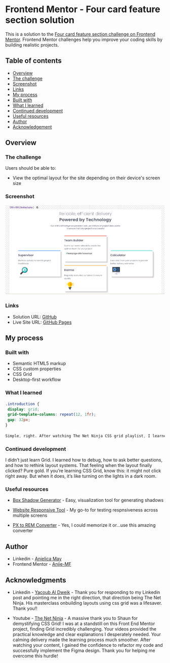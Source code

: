 # Frontend Mentor - Four card feature section solution
This is a solution to the [Four card feature section challenge on Frontend Mentor](https://www.frontendmentor.io/challenges/four-card-feature-section-weK1eFYK). Frontend Mentor challenges help you improve your coding skills by building realistic projects.


## Table of contents
 - [Overview](#overview)
 - [The challenge](#the-challenge)
 - [Screenshot](#screenshot)
 - [Links](#links)
 - [My process](#my-process)
 - [Built with](#built-with)
 - [What I learned](#what-i-learned)
 - [Continued development](#continued-development)
 - [Useful resources](#useful-resources)
 - [Author](#author)
 - [Acknowledgement](#acknowledgement)


## Overview


### The challenge

Users should be able to:
- View the optimal layout for the site depending on their device's screen size


### Screenshot

![](./images/Screenshot%202025-05-13%207.57.40%20AM.png)



### Links
- Solution URL: [GitHub](https://github.com/Anjie-MF/FEM_fourCardFeature_figmaChallenge/tree/main)
- Live Site URL: [GitHub Pages](https://anjie-mf.github.io/FEM_fourCardFeature_figmaChallenge/)


## My process

### Built with

- Semantic HTML5 markup
- CSS custom properties
- CSS Grid
- Desktop-first workflow


### What I learned

```css
.introduction {
 display: grid;
 grid-template-columns: repeat(12, 1fr);
 gap: 32px;
}

Simple, right. After watching The Net Ninja CSS grid playlist, I learned that this 12 column is the standard layout for responsive design. So, why was I using 5 column? I couldn't tell you.
```

### Continued development

I didn’t just learn Grid. I learned how to debug, how to ask better questions, and how to rethink layout systems. That feeling when the layout finally clicked? Pure gold. If you’re learning CSS Grid, know this: it might not click right away. But when it does, it’s like turning on the lights in a dark room.


### Useful resources

- [Box Shadow Generator](https://cssgenerator.org/box-shadow-css-generator.html) - Easy, visualization tool for generating shadows

- [Website Responsive Tool](https://responsivetesttool.com/) - My go-to for testing respnsiveness across multiple screens

- [PX to REM Converter](https://nekocalc.com/px-to-rem-converter) - Yes, I could memorize it or...use this amazing converter


## Author

- Linkedin - [Anjelica May](www.linkedin.com/in/anjiemay23)
- Frontend Mentor - [Anjie-MF](https://www.frontendmentor.io/profile/Anjie-MF)


## Acknowledgments

- Linkedin - [Yacoub Al Dweik](https://www.linkedin.com/in/yaqoubdw/) - Thank you for responding to my Linkedin post and pointing me in the right direction, that direction being The Net Ninja. His masterclass onbuilding layouts using css grid was a lifesaver. Thank you!!


- Youtube - [The Net Ninja](https://www.youtube.com/watch?v=xPuYbmmPdEM) - A massive thank you to Shaun for demystifying CSS Grid! I was at a standstill on this Front End Mentor project, finding Grid incredibly challenging. Your videos provided the practical knowledge and clear explanations I desperately needed. Your calming delivery made the learning process much smoother. After watching your content, I gained the confidence to refactor my code and successfully implement the Figma design. Thank you for helping me overcome this hurdle!


